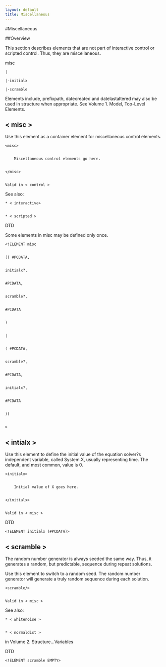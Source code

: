 ```yaml
---
layout: default
title: Miscellaneous
---
```


#Miscellaneous


##Overview


This section describes elements that are not part of interactive control or scripted control. Thus, they are miscellaneous.


misc
   
    |

    |-initialx

    |-scramble


Elements include, prefixpath, datecreated and datelastaltered may also be
used in structure when appropriate. See Volume 1. Model, Top-Level
Elements.


## < misc >


Use this element as a container element for miscellaneous control
elements.


    <misc>


        Miscellaneous control elements go here.


    </misc>


    Valid in < control >


See also: 


    * < interactive>


    * < scripted >


DTD 


Some elements in misc may be defined only once.


    <!ELEMENT misc


    (( #PCDATA,


    initialx?,


    #PCDATA,


    scramble?,


    #PCDATA


    )


    |


    ( #PCDATA,


    scramble?,


    #PCDATA,


    initialx?,


    #PCDATA


    ))


    >


## < intialx >


Use this element to define the initial value of the equation solver?s
independent variable, called System.X, usually representing time. The
default, and most common, value is 0.


    <initialx>


        Initial value of X goes here.


    </initialx>


    Valid in < misc >


DTD


    <!ELEMENT initialx (#PCDATA)>


## < scramble >


The random number generator is always seeded the same way. Thus, it
generates a random, but predictable, sequence during repeat solutions.


Use this element to switch to a random seed. The random number
generator will generate a truly random sequence during each solution.


    <scramble/>


    Valid in < misc >


See also:


    * < whitenoise >


    * < normaldist >


in Volume 2. Structure...Variables


DTD


    <!ELEMENT scramble EMPTY>